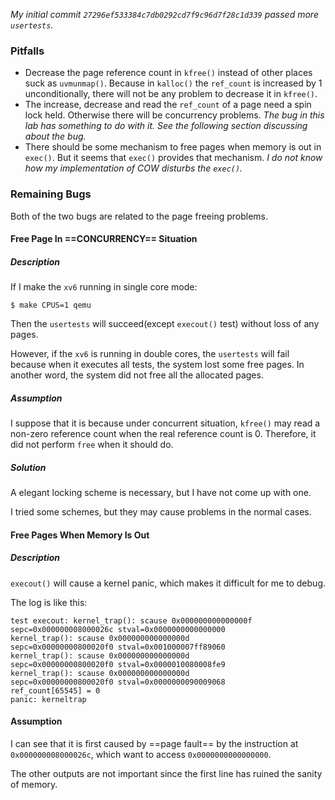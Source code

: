 *My initial commit `27296ef533384c7db0292cd7f9c96d7f28c1d339` passed more `usertests`.* 

### Pitfalls

- Decrease the page reference count in `kfree()` instead of other places suck as `uvmunmap()`. 
  Because in `kalloc()` the `ref_count` is increased by 1 unconditionally, there will not be any problem to decrease it in `kfree()`.
- The increase, decrease and read the `ref_count` of a page need a spin lock held. Otherwise there will be concurrency problems. 
  *The bug in this lab has something to do with it. See the following section discussing about the bug.*
- There should be some mechanism to free pages when memory is out in `exec()`. But it seems that `exec()` provides that mechanism. 
  *I do not know how my implementation of COW disturbs the `exec()`.*

### Remaining Bugs

Both of the two bugs are related to the page freeing problems. 

#### Free Page In ==CONCURRENCY== Situation

##### Description

If I make the `xv6` running in single core mode:

```
$ make CPUS=1 qemu
```

Then the `usertests` will succeed(except `execout()` test) without loss of any pages. 

However, if the `xv6` is running in double cores, the `usertests` will fail because when it executes all tests, the system lost some free pages. In another word, the system did not free all the allocated pages. 

##### Assumption

I suppose that it is because under concurrent situation, `kfree()` may read a non-zero reference count when the real reference count is 0. Therefore, it did not perform `free` when it should do.

##### Solution

A elegant locking scheme is necessary, but I have not come up with one.

I tried some schemes, but they may cause problems in the normal cases.

#### Free Pages When Memory Is Out

##### Description

`execout()` will cause a kernel panic, which makes it difficult for me to debug.

The log is like this:

```
test execout: kernel_trap(): scause 0x000000000000000f
sepc=0x000000008000026c stval=0x0000000000000000
kernel_trap(): scause 0x000000000000000d
sepc=0x00000000800020f0 stval=0x001000007ff89060
kernel_trap(): scause 0x000000000000000d
sepc=0x00000000800020f0 stval=0x0000010080008fe9
kernel_trap(): scause 0x000000000000000d
sepc=0x00000000800020f0 stval=0x0000000090009068
ref_count[65545] = 0
panic: kerneltrap
```

#### Assumption

I can see that it is first caused by ==page fault== by the instruction at `0x000000008000026c`, which want to access `0x0000000000000000`. 

The other outputs are not important since the first line has ruined the sanity of memory. 
